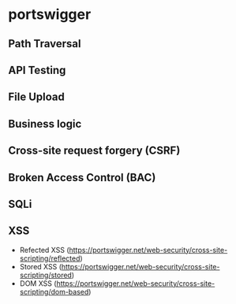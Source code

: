# portswigger
## Path Traversal

## API Testing
## File Upload
## Business logic
## Cross-site request forgery (CSRF)
## Broken Access Control (BAC)
## SQLi
## XSS
- Refected XSS (https://portswigger.net/web-security/cross-site-scripting/reflected)
- Stored XSS (https://portswigger.net/web-security/cross-site-scripting/stored)
- DOM XSS (https://portswigger.net/web-security/cross-site-scripting/dom-based)
